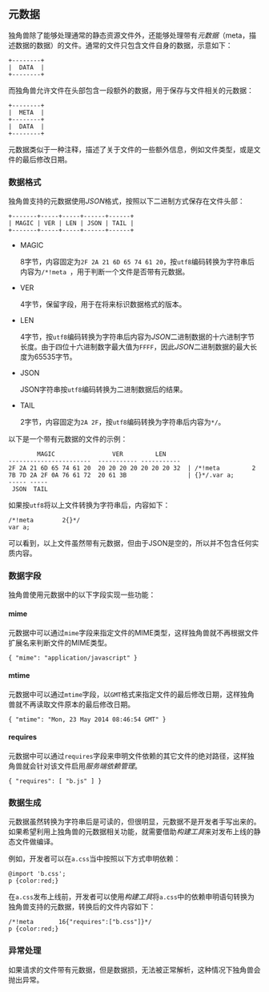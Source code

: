 元数据
------------------------------

独角兽除了能够处理通常的静态资源文件外，还能够处理带有*元数据*（meta，描述数据的数据）的文件。通常的文件只包含文件自身的数据，示意如下：

	+--------+
	|  DATA  |
	+--------+

而独角兽允许文件在头部包含一段额外的数据，用于保存与文件相关的元数据：

	+--------+
	|  META  |
	+--------+
	|  DATA  |
	+--------+

元数据类似于一种注释，描述了关于文件的一些额外信息，例如文件类型，或是文件的最后修改日期。

### 数据格式

独角兽支持的元数据使用*JSON*格式，按照以下二进制方式保存在文件头部：

	+-------+-----+-----+------+------+
	| MAGIC | VER | LEN | JSON | TAIL |
	+-------+-----+-----+------+------+

+ MAGIC

	8字节，内容固定为`2F 2A 21 6D 65 74 61 20`，按`utf8`编码转换为字符串后内容为`/*!meta `，用于判断一个文件是否带有元数据。

+ VER

	4字节，保留字段，用于在将来标识数据格式的版本。

+ LEN

	4字节，按`utf8`编码转换为字符串后内容为*JSON*二进制数据的十六进制字节长度。由于四位十六进制数字最大值为`FFFF`，因此*JSON*二进制数据的最大长度为65535字节。

+ JSON

	JSON字符串按`utf8`编码转换为二进制数据后的结果。

+ TAIL

	2字节，内容固定为`2A 2F`，按`utf8`编码转换为字符串后内容为`*/`。

以下是一个带有元数据的文件的示例：

	        MAGIC                VER         LEN
	-----------------------  ----------- -----------
	2F 2A 21 6D 65 74 61 20  20 20 20 20 20 20 20 32  | /*!meta         2
	7B 7D 2A 2F 0A 76 61 72  20 61 3B                 | {}*/.var a;
	----- -----
	 JSON  TAIL

如果按`utf8`将以上文件转换为字符串后，内容如下：

	/*!meta        2{}*/
	var a;

可以看到，以上文件虽然带有元数据，但由于JSON是空的，所以并不包含任何实质内容。

### 数据字段

独角兽使用元数据中的以下字段实现一些功能：

#### mime

元数据中可以通过`mime`字段来指定文件的MIME类型，这样独角兽就不再根据文件扩展名来判断文件的MIME类型。

	{ "mime": "application/javascript" }

#### mtime

元数据中可以通过`mtime`字段，以`GMT`格式来指定文件的最后修改日期，这样独角兽就不再读取文件原本的最后修改日期。

	{ "mtime": "Mon, 23 May 2014 08:46:54 GMT" }

#### requires

元数据中可以通过`requires`字段来申明文件依赖的其它文件的绝对路径，这样独角兽就会针对该文件启用*服务端依赖管理*。

	{ "requires": [ "b.js" ] }

### 数据生成

元数据虽然转换为字符串后是可读的，但很明显，元数据不是开发者手写出来的。如果希望利用上独角兽的元数据相关功能，就需要借助*构建工具*来对发布上线的静态文件做编译。

例如，开发者可以在`a.css`当中按照以下方式申明依赖：

	@import 'b.css';
	p {color:red;}

在`a.css`发布上线前，开发者可以使用*构建工具*将`a.css`中的依赖申明语句转换为独角兽支持的元数据，转换后的文件内容如下：

	/*!meta       16{"requires":["b.css"]}*/
	p {color:red;}

### 异常处理

如果请求的文件带有元数据，但是数据损，无法被正常解析，这种情况下独角兽会抛出异常。